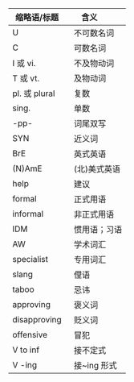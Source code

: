 | 缩略语/标题   | 含义         |
| ------------- | ------------ |
| U             | 不可数名词   |
| C             | 可数名词     |
| I 或 vi.      | 不及物动词   |
| T 或 vt.      | 及物动词     |
| pl. 或 plural | 复数         |
| sing.         | 单数         |
| -pp-          | 词尾双写     |
| SYN           | 近义词       |
| BrE           | 英式英语     |
| (N)AmE        | (北)美式英语 |
| help          | 建议         |
| formal        | 正式用语     |
| informal      | 非正式用语   |
| IDM           | 惯用语；习语 |
| AW            | 学术词汇     |
| specialist    | 专用词汇     |
| slang         | 俚语         |
| taboo         | 忌讳         |
| approving     | 褒义词       |
| disapproving  | 贬义词       |
| offensive     | 冒犯         |
| V to inf      | 接不定式     |
| V -ing        | 接~ing 形式  |